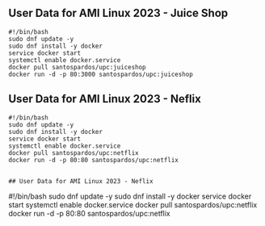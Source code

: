 ## User Data for AMI Linux 2023 - Juice Shop

```
#!/bin/bash 
sudo dnf update -y 
sudo dnf install -y docker 
service docker start 
systemctl enable docker.service
docker pull santospardos/upc:juiceshop
docker run -d -p 80:3000 santospardos/upc:juiceshop
```

## User Data for AMI Linux 2023 - Neflix

```
#!/bin/bash 
sudo dnf update -y 
sudo dnf install -y docker 
service docker start 
systemctl enable docker.service
docker pull santospardos/upc:netflix
docker run -d -p 80:80 santospardos/upc:netflix


## User Data for AMI Linux 2023 - Neflix

```
#!/bin/bash 
sudo dnf update -y 
sudo dnf install -y docker 
service docker start 
systemctl enable docker.service
docker pull santospardos/upc:netflix
docker run -d -p 80:80 santospardos/upc:netflix
